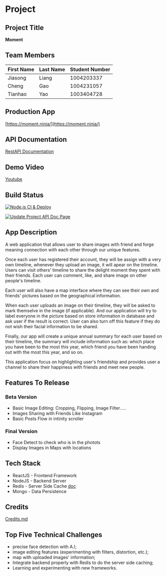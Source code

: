 

# Project

## Project Title

**Moment**

## Team Members

| First Name | Last Name |Student Number |
|------------|-----------|---------------|
| Jiasong    | Liang     | 1004203337    |
| Cheng      | Gao       | 1004231057    |
| Tianhao    | Yao       | 1003404728    |

## Production App

[https://moment.ninja/](https://moment.ninja/)

## API Documentation

[RestAPI Documentation](https://utscc09.github.io/project-team_random_star/)

## Demo Video

[Youtube](https://www.youtube.com/playlist?list=PLEI_lq2TlLrzQUcluBNBAnM46cmFXBS3P)

## Build Status

[![Node.js CI & Deploy](https://github.com/UTSCC09/project-team_random_star/workflows/Node.js%20CI%20&%20Deploy/badge.svg)](https://github.com/UTSCC09/project-team_random_star/actions?query=workflow%3A%22Node.js+CI+%26+Deploy%22)

[![Update Project API Doc Page](https://github.com/UTSCC09/project-team_random_star/workflows/Update%20Project%20API%20Doc%20Page/badge.svg)](https://github.com/UTSCC09/project-team_random_star/actions?query=workflow%3A%22Update+Project+API+Doc+Page%22)

## App Description

A web application that allows user to share images with friend and forge meaning connection with each other through our unique features.

Once each user has registered their account, they will be assign with a very own timeline, whenever they upload an image, it will apear on the timeline. Users can visit others' timeline to share the delight moment they spent with their friends. Each user can comment, like, and share image on other people's timeline.

Each user will also have a map interface where they can see their own and friends' pictures based on the geographical information.

When each user uploads an image on their timeline, they will be asked to mark themselve in the image (if applicable). And our application will try to label everyone in the picture based on store information in database and ask user if the result is correct. User can also turn off this feature if they do not wish their facial information to be shared.

Finally, our app will create a unique annual summary for each user based on their timeline, the summary will include information such as: which place you have been to the most this year, which friend you have been handing out with the most this year, and so on.

This application focus on highlighting user's friendship and provides user a channel to share their happiness with friends and meet new people.


## Features To Release

### Beta Version

* Basic Image Editing: Cropping, Flipping, Image Filter.....
* Images Sharing with Friends Like Instagram
* Basic Posts Flow in intinity scroller

### Final Version

* Face Detect to check who is in the photots
* Display Images in Maps with locations

## Tech Stack

* ReactJS - Frontend Framework
* NodeJS - Backend Server
* Redis - Server Side Cache [doc](./redis_cache_doc.md)
* Mongo - Data Persistence

## Credits

[Credits.md](./Credits.md)

## Top Five Technical Challenges

* precise face detection with A.I;
* image editing features (experimenting with filters, distortion, etc.);
* map with uploaded images' information;
* Integrate backend properly with Redis to do the server side caching;
* Learning and experimenting with new frameworks.
